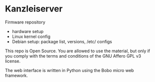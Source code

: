 Kanzleiserver
=============

Firmware repository

* hardware setup
* Linux kernel config
* Debian setup: package list, versions, /etc/ configs

This repo is Open Source.
You are allowed to use the material, but only if you comply with the terms and conditions of the GNU Affero GPL v3 license.

The web interface is written in Python using the Bobo micro web framework.